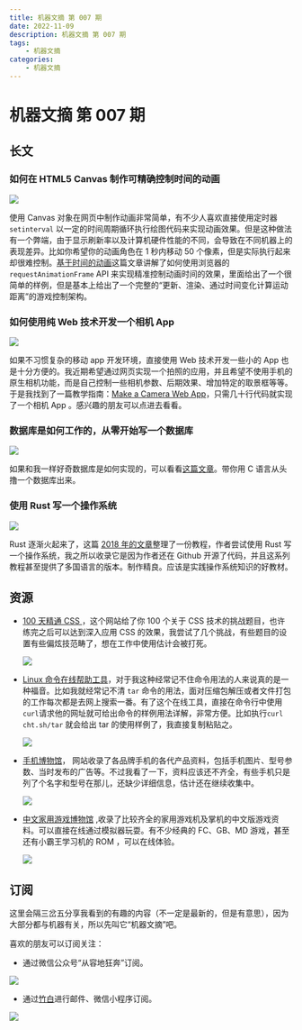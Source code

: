 ```yaml
---
title: 机器文摘 第 007 期
date: 2022-11-09
description: 机器文摘 第 007 期
tags: 
    - 机器文摘
categories:
    - 机器文摘
---
```

# 机器文摘 第 007 期

## 长文
### 如何在 HTML5 Canvas 制作可精确控制时间的动画
![](2022-11-09-09-30-08.png)

使用 Canvas 对象在网页中制作动画非常简单，有不少人喜欢直接使用定时器 `setinterval` 以一定的时间周期循环执行绘图代码来实现动画效果。但是这种做法有一个弊端，由于显示刷新率以及计算机硬件性能的不同，会导致在不同机器上的表现差异。比如你希望你的动画角色在 1 秒内移动 50 个像素，但是实际执行起来却很难控制。[基于时间的动画](https://www.viget.com/articles/time-based-animation/)这篇文章讲解了如何使用浏览器的 `requestAnimationFrame` API 来实现精准控制动画时间的效果，里面给出了一个很简单的样例，但是基本上给出了一个完整的“更新、渲染、通过时间变化计算运动距离”的游戏控制架构。

### 如何使用纯 Web 技术开发一个相机 App
![](2022-11-09-09-47-44.png)

如果不习惯复杂的移动 app 开发环境，直接使用 Web 技术开发一些小的 App 也是十分方便的。我近期希望通过网页实现一个拍照的应用，并且希望不使用手机的原生相机功能，而是自己控制一些相机参数、后期效果、增加特定的取景框等等。于是我找到了一篇教学指南：[Make a Camera Web App](https://blog.prototypr.io/make-a-camera-web-app-tutorial-part-1-ec284af8dddf)，只需几十行代码就实现了一个相机 App 。感兴趣的朋友可以点进去看看。

### 数据库是如何工作的，从零开始写一个数据库
![](2022-11-09-10-01-15.png)

如果和我一样好奇数据库是如何实现的，可以看看[这篇文章](https://cstack.github.io/db_tutorial/)。带你用 C 语言从头撸一个数据库出来。

### 使用 Rust 写一个操作系统
![](2022-11-09-10-05-43.png)

Rust 逐渐火起来了，这篇 [2018 年的文章](https://os.phil-opp.com/zh-CN/)整理了一份教程，作者尝试使用 Rust 写一个操作系统，我之所以收录它是因为作者还在 Github 开源了代码，并且这系列教程甚至提供了多国语言的版本。制作精良。应该是实践操作系统知识的好教材。


## 资源
- [100 天精通 CSS ](https://100dayscss.com/)，这个网站给了你 100 个关于 CSS 技术的挑战题目，也许练完之后可以达到深入应用 CSS 的效果，我尝试了几个挑战，有些题目的设置有些偏炫技范畴了，想在工作中使用估计会被打死。
  
  ![](2022-11-09-10-24-10.png)

- [Linux 命令在线帮助工具](http://cht.sh/)，对于我这种经常记不住命令用法的人来说真的是一种福音。比如我就经常记不清 `tar` 命令的用法，面对压缩包解压或者文件打包的工作每次都是去网上搜索一番。有了这个在线工具，直接在命令行中使用 `curl`请求他的网址就可给出命令的样例用法详解，非常方便。比如执行`curl cht.sh/tar` 就会给出 tar 的使用样例了，我直接复制粘贴之。
  
  ![](2022-11-09-10-28-42.png)


- [手机博物馆](https://www.mobilephonemuseum.com/)， 网站收录了各品牌手机的各代产品资料，包括手机图片、型号参数、当时发布的广告等。不过我看了一下，资料应该还不齐全，有些手机只是列了个名字和型号在那儿，还缺少详细信息，估计还在继续收集中。

  ![](2022-11-09-10-32-23.png)

- [中文家用游戏博物馆](http://www.famicn.com/) ,收录了比较齐全的家用游戏机及掌机的中文版游戏资料。可以直接在线通过模拟器玩耍。有不少经典的 FC、GB、MD 游戏，甚至还有小霸王学习机的 ROM ，可以在线体验。
  
  ![](2022-11-09-10-36-51.png)
  
## 订阅
这里会隔三岔五分享我看到的有趣的内容（不一定是最新的，但是有意思），因为大部分都与机器有关，所以先叫它“机器文摘”吧。

喜欢的朋友可以订阅关注：

- 通过微信公众号“从容地狂奔”订阅。

![](../weixin.jpg)

- 通过[竹白](https://zhubai.love/)进行邮件、微信小程序订阅。

![](../zhubai.jpg)